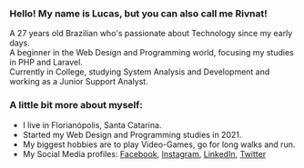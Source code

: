 ### Hello! My name is Lucas, but you can also call me Rivnat!

A 27 years old Brazilian who's passionate about Technology since my early days. <br>
A beginner in the Web Design and Programming world, focusing my studies in PHP and Laravel. <br>
Currently in College, studying System Analysis and Development and working as a Junior Support Analyst.

### A little bit more about myself:

- I live in Florianópolis, Santa Catarina.
- Started my Web Design and Programming studies in 2021.
- My biggest hobbies are to play Video-Games, go for long walks and run.
- My Social Media profiles: <a href="https://www.facebook.com/lucas.v.zille/" target="_blank">Facebook</a>, <a href="https://www.instagram.com/rivnatzille/" target="_blank">Instagram</a>, <a href="https://www.linkedin.com/in/lucas-victore-zille-816304215/" target="_blank">LinkedIn</a>, <a href="https://twitter.com/Rivnat3" target="_blank">Twitter</a>
